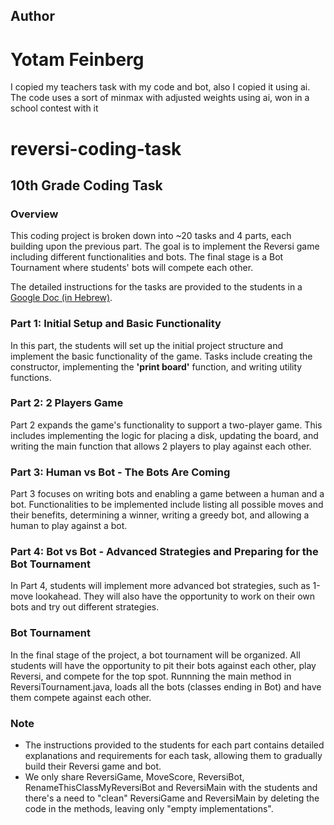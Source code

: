 ## Author
# Yotam Feinberg #
I copied my teachers task with my code and bot, also I copied it using ai. The code uses a sort of minmax with adjusted weights using ai, won in a school contest with it


# reversi-coding-task

## 10th Grade Coding Task

### Overview
This coding project is broken down into ~20 tasks and 4 parts, each building upon the previous part. The goal is to implement the Reversi game including different functionalities and bots. The final stage is a Bot Tournament where students' bots will compete each other.

The detailed instructions for the tasks are provided to the students in a [Google Doc (in Hebrew)](https://docs.google.com/document/d/1PASYXsaC1-EQuJLi9hLt9wANIwCu_uAq-cvVlwfOdiI/edit#).

### Part 1: Initial Setup and Basic Functionality
In this part, the students will set up the initial project structure and implement the basic functionality of the game. Tasks include creating the constructor, implementing the **'print board'** function, and writing utility functions.

### Part 2: 2 Players Game
Part 2 expands the game's functionality to support a two-player game. This includes implementing the logic for placing a disk, updating the board, and writing the main function that allows 2 players to play against each other.

### Part 3: Human vs Bot - The Bots Are Coming

Part 3 focuses on writing bots and enabling a game between a human and a bot. Functionalities to be implemented include listing all possible moves and their benefits, determining a winner, writing a greedy bot, and allowing a human to play against a bot.

### Part 4: Bot vs Bot - Advanced Strategies and Preparing for the Bot Tournament
In Part 4, students will implement more advanced bot strategies, such as 1-move lookahead. They will also have the opportunity to work on their own bots and try out different strategies.

### Bot Tournament
In the final stage of the project, a bot tournament will be organized. All students will have the opportunity to pit their bots against each other, play Reversi, and compete for the top spot. Runnning the main method in ReversiTournament.java, loads all the bots (classes ending in Bot) and have them compete against each other.

### Note
- The instructions provided to the students for each part contains detailed explanations and requirements for each task, allowing them to gradually build their Reversi game and bot.
- We only share ReversiGame, MoveScore, ReversiBot, RenameThisClassMyReversiBot and ReversiMain with the students and there's a need to "clean" ReversiGame and ReversiMain by deleting the code in the methods, leaving only "empty implementations".

